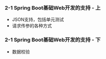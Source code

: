 ### 2-1 Spring Boot基础Web开发的支持 - 上
* JSON支持，包括单元测试
* 请求传参的各种方式

### 2-1 Spring Boot基础Web开发的支持 - 下
* 数据校验